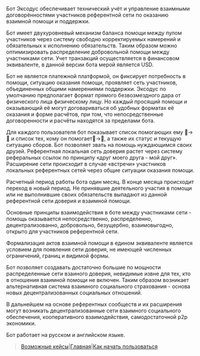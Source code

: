 Бот Эксодус обеспечивает технический  учёт и управление взаимными договорённостями участников референтной сети по оказанию взаимной помощи и поддержки.

Бот имеет двухуровневый механизм баланса помощи между пулом участников через систему свободно корректируемых намерений и обязательных к исполнению обязательств.  Таким образом можно оптимизировать распределение добровольной помощи между участниками сети. Учет транзакций осуществляется в финансовом эквиваленте, в данной версии бота мерой является USD.

Бот не является платежной платформой, он фиксирует потребность в помощи, ситуацию оказания помощи, проявляет сеть участников, объединенных общими намерениями поддержки.   Эксодус по умолчанию предполагает формат прямого безвозмездного дара от физического лица физическому лицу. Но каждый просящий помощи и оказывающий её могут договариваться об удобных форматах её оказания и форме расчётов, при том, что непосредственные договоренности и расчёты находятся за пределами бота.

Для каждого пользователя бот показывает список помогающих ему 👥->👤 и список тех, кому он помогает👤->👥, а также их статус и текущую ситуацию сборов. Бот позволяет звать на помощь нуждающимся своих друзей.  Референтная локальная сеть доверия растет через систему реферальных ссылок по принципу «друг моего друга - мой друг». Расширение сети происходит в случае «встречи» участников локальных референтных сетей через общие ситуации оказания помощи.

Расчетный период работы бота один месяц. В конце месяца происходит переход в новый период. Не принявшие деятельного участия в помощи или не выполнившие своих обязательств выпадают из данной референтной сети доверия и взаимной помощи.

Основные принципы взаимодействия в боте между участниками сети - помощь оказывается непосредственно, распределенно, децентрализованно, добровольно, безущербно, взаимовыгодно, открыто для участников референтной сети.

Формализация  актов взаимной помощи в едином эквиваленте является  условием для появления сети доверия, не имеющей численных ограничений, границ и видимой формы.

Бот позволяет создавать достаточно большие по мощности распределенные сети взаиного доверия, невидимые извне для тех, кто в отношения взаимной помощи не включен. Таким образом возникает альтернативная система взаимного социального страхования - основа новых децентрализованных социальных отношений.

В дальнейшем на основе референтных сообществ и их расширения могут возникать децентрализованные сети взаимного социального обеспечения, кооперативного взаимодействия, самодостаточной р2р экономики.

Бот работает на русском и английском языке.

> [Возможные кейсы](cases.md)|[Главная](../index.md)|[Как начать пользоваться](how_start.md)